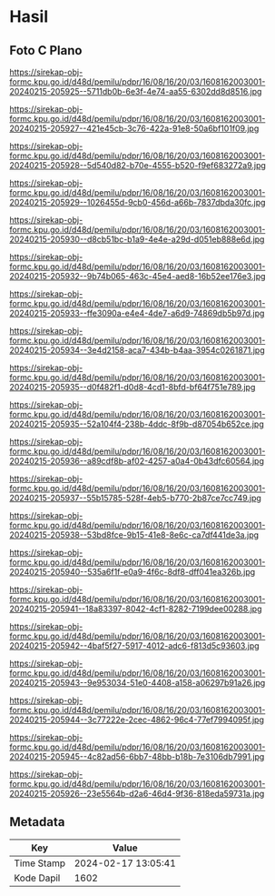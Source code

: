 # Hasil

## Foto C Plano

https://sirekap-obj-formc.kpu.go.id/d48d/pemilu/pdpr/16/08/16/20/03/1608162003001-20240215-205925--5711db0b-6e3f-4e74-aa55-6302dd8d8516.jpg

https://sirekap-obj-formc.kpu.go.id/d48d/pemilu/pdpr/16/08/16/20/03/1608162003001-20240215-205927--421e45cb-3c76-422a-91e8-50a6bf101f09.jpg

https://sirekap-obj-formc.kpu.go.id/d48d/pemilu/pdpr/16/08/16/20/03/1608162003001-20240215-205928--5d540d82-b70e-4555-b520-f9ef683272a9.jpg

https://sirekap-obj-formc.kpu.go.id/d48d/pemilu/pdpr/16/08/16/20/03/1608162003001-20240215-205929--1026455d-9cb0-456d-a66b-7837dbda30fc.jpg

https://sirekap-obj-formc.kpu.go.id/d48d/pemilu/pdpr/16/08/16/20/03/1608162003001-20240215-205930--d8cb51bc-b1a9-4e4e-a29d-d051eb888e6d.jpg

https://sirekap-obj-formc.kpu.go.id/d48d/pemilu/pdpr/16/08/16/20/03/1608162003001-20240215-205932--9b74b065-463c-45e4-aed8-16b52ee176e3.jpg

https://sirekap-obj-formc.kpu.go.id/d48d/pemilu/pdpr/16/08/16/20/03/1608162003001-20240215-205933--ffe3090a-e4e4-4de7-a6d9-74869db5b97d.jpg

https://sirekap-obj-formc.kpu.go.id/d48d/pemilu/pdpr/16/08/16/20/03/1608162003001-20240215-205934--3e4d2158-aca7-434b-b4aa-3954c0261871.jpg

https://sirekap-obj-formc.kpu.go.id/d48d/pemilu/pdpr/16/08/16/20/03/1608162003001-20240215-205935--d0f482f1-d0d8-4cd1-8bfd-bf64f751e789.jpg

https://sirekap-obj-formc.kpu.go.id/d48d/pemilu/pdpr/16/08/16/20/03/1608162003001-20240215-205935--52a104f4-238b-4ddc-8f9b-d87054b652ce.jpg

https://sirekap-obj-formc.kpu.go.id/d48d/pemilu/pdpr/16/08/16/20/03/1608162003001-20240215-205936--a89cdf8b-af02-4257-a0a4-0b43dfc60564.jpg

https://sirekap-obj-formc.kpu.go.id/d48d/pemilu/pdpr/16/08/16/20/03/1608162003001-20240215-205937--55b15785-528f-4eb5-b770-2b87ce7cc749.jpg

https://sirekap-obj-formc.kpu.go.id/d48d/pemilu/pdpr/16/08/16/20/03/1608162003001-20240215-205938--53bd8fce-9b15-41e8-8e6c-ca7df441de3a.jpg

https://sirekap-obj-formc.kpu.go.id/d48d/pemilu/pdpr/16/08/16/20/03/1608162003001-20240215-205940--535a6f1f-e0a9-4f6c-8df8-dff041ea326b.jpg

https://sirekap-obj-formc.kpu.go.id/d48d/pemilu/pdpr/16/08/16/20/03/1608162003001-20240215-205941--18a83397-8042-4cf1-8282-7199dee00288.jpg

https://sirekap-obj-formc.kpu.go.id/d48d/pemilu/pdpr/16/08/16/20/03/1608162003001-20240215-205942--4baf5f27-5917-4012-adc6-f813d5c93603.jpg

https://sirekap-obj-formc.kpu.go.id/d48d/pemilu/pdpr/16/08/16/20/03/1608162003001-20240215-205943--9e953034-51e0-4408-a158-a06297b91a26.jpg

https://sirekap-obj-formc.kpu.go.id/d48d/pemilu/pdpr/16/08/16/20/03/1608162003001-20240215-205944--3c77222e-2cec-4862-96c4-77ef7994095f.jpg

https://sirekap-obj-formc.kpu.go.id/d48d/pemilu/pdpr/16/08/16/20/03/1608162003001-20240215-205945--4c82ad56-6bb7-48bb-b18b-7e3106db7991.jpg

https://sirekap-obj-formc.kpu.go.id/d48d/pemilu/pdpr/16/08/16/20/03/1608162003001-20240215-205926--23e5564b-d2a6-46d4-9f36-818eda59731a.jpg


## Metadata

| Key        | Value               |
| ---------- | ------------------- |
| Time Stamp | 2024-02-17 13:05:41 |
| Kode Dapil | 1602                |



